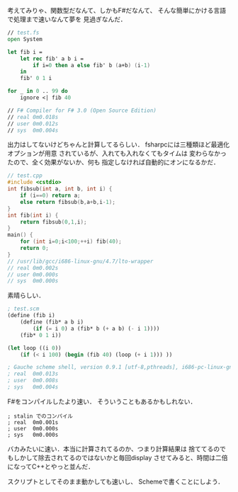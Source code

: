 考えてみりゃ、関数型だなんて、しかもF#だなんて、
そんな簡単にかける言語で処理まで速いなんて夢を
見過ぎなんだ．

```fsharp
// test.fs
open System

let fib i =
    let rec fib' a b i =
        if i=0 then a else fib' b (a+b) (i-1)
    in
    fib' 0 1 i

for _ in 0 .. 99 do
    ignore <| fib 40

// F# Compiler for F# 3.0 (Open Source Edition)
// real	0m0.018s
// user	0m0.012s
// sys	0m0.004s
```

出力はしてないけどちゃんと計算してるらしい．
fsharpcには三種類ほど最適化オプションが用意
されているが、入れても入れなくてもタイムは
変わらなかったので、全く効果がないか、何も
指定しなければ自動的にオンになるかだ．

```c++
// test.cpp
#include <cstdio>
int fibsub(int a, int b, int i) {
    if (i==0) return a;
    else return fibsub(b,a+b,i-1);
}
int fib(int i) {
    return fibsub(0,1,i);
}
main() {
    for (int i=0;i<100;++i) fib(40);
    return 0;
}
// /usr/lib/gcc/i686-linux-gnu/4.7/lto-wrapper
// real	0m0.002s
// user	0m0.000s
// sys	0m0.000s
```

素晴らしい．

```scheme
; test.scm
(define (fib i)
    (define (fib* a b i)
        (if (= i 0) a (fib* b (+ a b) (- i 1))))
    (fib* 0 1 i))

(let loop ((i 0))
    (if (< i 100) (begin (fib 40) (loop (+ i 1))) ))

; Gauche scheme shell, version 0.9.1 [utf-8,pthreads], i686-pc-linux-gnu
; real	0m0.013s
; user	0m0.008s
; sys	0m0.004s
```

F#をコンパイルしたより速い．
そういうこともあるかもしれない．

    ; stalin でのコンパイル
    ; real	0m0.001s
    ; user	0m0.000s
    ; sys	0m0.000s

バカみたいに速い．本当に計算されてるのか、つまり計算結果は
捨ててるのでもしかして除去されてるのではないかと毎回display
させてみると、時間は二倍になってC++とやっと並んだ．

スクリプトとしてそのまま動かしても速いし、
Schemeで書くことにしよう．
